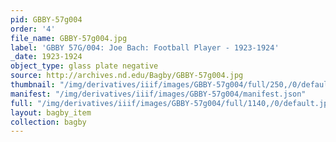 ```yaml
---
pid: GBBY-57g004
order: '4'
file_name: GBBY-57g004.jpg
label: 'GBBY 57G/004: Joe Bach: Football Player - 1923-1924'
_date: 1923-1924
object_type: glass plate negative
source: http://archives.nd.edu/Bagby/GBBY-57g004.jpg
thumbnail: "/img/derivatives/iiif/images/GBBY-57g004/full/250,/0/default.jpg"
manifest: "/img/derivatives/iiif/images/GBBY-57g004/manifest.json"
full: "/img/derivatives/iiif/images/GBBY-57g004/full/1140,/0/default.jpg"
layout: bagby_item
collection: bagby
---
```

